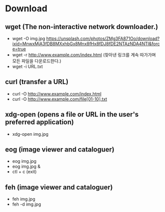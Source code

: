 # Download

## wget (The non-interactive network downloader.)

- wget -O img.jpg https://unsplash.com/photos/ZMg3FA871Oo/download?ixid=MnwxMjA3fDB8MXxhbGx8Mnx8fHx8fDJ8fDE2NTAzNDA4NTI&force=true
- wget -r http://www.example.com/index.html (찾아낸 링크를 계속 따가가며 모든 파일을 다운로드한다.)
- wget -i URL.txt

## curl (transfer a URL)

- curl -O http://www.example.com/index.html
- curl -O http://www.example.com/file[01-10].txt

## xdg-open (opens a file or URL in the user's preferred application)

- xdg-open img.jpg

## eog (image viewer and cataloguer)

- eog img.jpg
- eog img.jpg &
- ctl + c (exit)

## feh (image viewer and cataloguer)

- feh img.jpg
- feh -d img.jpg
